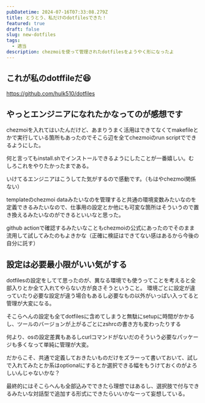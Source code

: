 ```yaml
---
pubDatetime: 2024-07-16T07:33:08.279Z
title: とうとう、私だけのdotfilesできた！
featured: true
draft: false
slug: new-dotfiles
tags:
  - 適当
description: chezmoiを使って管理されたdotfilesをようやく形になったよ
---
```


## これが私のdotffileだ😆

<https://github.com/hulk510/dotfiles>

## やっとエンジニアになれたかなってのが感想です

chezmoiを入れてはいたんだけど、あまりうまく活用はできてなくてmakefileとかで実行している箇所もあったのでそこら辺を全てchezmoiのrun scriptでできるようにした。

何と言ってもinstall.shでインストールできるようにしたことが一番嬉しい。むしろこれをやりたかったまである。

いけてるエンジニアはこうしてた気がするので感動です。（もはやchezmoi関係ない）

templateのchezmoi dataみたいなのを管理すると共通の環境変数みたいなのを定義できるみたいなので、仕事用の設定とか他にも可変な箇所はそういうので置き換えるみたいなのができるといいなと思った。

github actionで確認するみたいなこともchezmoiの公式にあったのでそのまま流用して試してみたのもよきかな（正確に検証はできてない感はあるから今後の自分に託す）

## 設定は必要最小限がいい気がする

dotfilesの設定をしてて思ったのが、異なる環境でも使うってことを考えると全部入りとか全て入れてやらない方が良さそうということ。
環境ごとに設定が違っていたり必要な設定が違う場合もあるし必要なもの以外がいっぱい入ってると管理が大変になる。

そこらへんの設定も全てdotfilesに含めてしまうと無駄にsetupに時間がかかるし、ツールのバージョンが上がるごとにzshrcの書き方も変わったりする

何より、osの設定差異もあるしcurlコマンドがないだのそういう必要なパッケージも多くなって単純に管理が大変。

だからこそ、共通で定義しておきたいものだけをズラーって書いておいて、試しで入れてみたとか系はoptionalにするとか選択できる幅をもうけておくのがよろしいんじゃないかな？

最終的にはそこらへんも全部込みでできたら理想ではあるし、選択肢で付与できるみたいな対話型で追加する形式にできたらいいかなーって妄想している。
